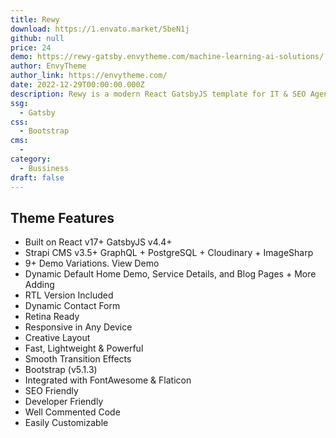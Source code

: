 ```yaml
---
title: Rewy
download: https://1.envato.market/5beN1j
github: null
price: 24
demo: https://rewy-gatsby.envytheme.com/machine-learning-ai-solutions/
author: EnvyTheme
author_link: https://envytheme.com/
date: 2022-12-29T00:00:00.000Z
description: Rewy is a modern React GatsbyJS template for IT & SEO Agencies and Startups. The template contains 9+ demo variations with a blog and blog details pages. 
ssg:
  - Gatsby
css:
  - Bootstrap
cms:
  - 
category:
  - Bussiness
draft: false
---
```

## Theme Features

- Built on React v17+ GatsbyJS v4.4+
- Strapi CMS v3.5+ GraphQL + PostgreSQL + Cloudinary + ImageSharp
- 9+ Demo Variations. View Demo
- Dynamic Default Home Demo, Service Details, and Blog Pages + More Adding
- RTL Version Included
- Dynamic Contact Form
- Retina Ready
- Responsive in Any Device
- Creative Layout
- Fast, Lightweight & Powerful
- Smooth Transition Effects
- Bootstrap (v5.1.3)
- Integrated with FontAwesome & Flaticon
- SEO Friendly
- Developer Friendly
- Well Commented Code
- Easily Customizable
